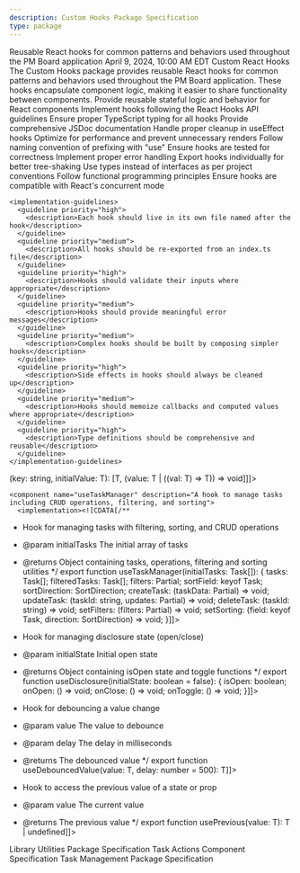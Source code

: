 ```yaml
---
description: Custom Hooks Package Specification
type: package
---
```


<specification>
  <meta>
    <title>Custom Hooks Specification</title>
    <description>Reusable React hooks for common patterns and behaviors used throughout the PM Board application</description>
    <created-at utc-timestamp="1712678400">April 9, 2024, 10:00 AM EDT</created-at>
    <applies-to>
      <file-matcher glob="src/lib/hooks/**/*.{ts,tsx}">Custom React Hooks</file-matcher>
    </applies-to>
  </meta>

  <overview>
    <description>The Custom Hooks package provides reusable React hooks for common patterns and behaviors used throughout the PM Board application. These hooks encapsulate component logic, making it easier to share functionality between components.</description>
    <responsibility>Provide reusable stateful logic and behavior for React components</responsibility>
  </overview>

  <requirements>
    <technical-requirements>
      <requirement priority="high">
        <description>Implement hooks following the React Hooks API guidelines</description>
      </requirement>
      <requirement priority="high">
        <description>Ensure proper TypeScript typing for all hooks</description>
      </requirement>
      <requirement priority="medium">
        <description>Provide comprehensive JSDoc documentation</description>
      </requirement>
      <requirement priority="high">
        <description>Handle proper cleanup in useEffect hooks</description>
      </requirement>
      <requirement priority="medium">
        <description>Optimize for performance and prevent unnecessary renders</description>
      </requirement>
      <requirement priority="high">
        <description>Follow naming convention of prefixing with "use"</description>
      </requirement>
      <requirement priority="medium">
        <description>Ensure hooks are tested for correctness</description>
      </requirement>
      <requirement priority="medium">
        <description>Implement proper error handling</description>
      </requirement>
      <requirement priority="medium">
        <description>Export hooks individually for better tree-shaking</description>
      </requirement>
      <requirement priority="high">
        <description>Use types instead of interfaces as per project conventions</description>
      </requirement>
      <requirement priority="medium">
        <description>Follow functional programming principles</description>
      </requirement>
      <requirement priority="medium">
        <description>Ensure hooks are compatible with React's concurrent mode</description>
      </requirement>
    </technical-requirements>

    <implementation-guidelines>
      <guideline priority="high">
        <description>Each hook should live in its own file named after the hook</description>
      </guideline>
      <guideline priority="medium">
        <description>All hooks should be re-exported from an index.ts file</description>
      </guideline>
      <guideline priority="high">
        <description>Hooks should validate their inputs where appropriate</description>
      </guideline>
      <guideline priority="medium">
        <description>Hooks should provide meaningful error messages</description>
      </guideline>
      <guideline priority="medium">
        <description>Complex hooks should be built by composing simpler hooks</description>
      </guideline>
      <guideline priority="high">
        <description>Side effects in hooks should always be cleaned up</description>
      </guideline>
      <guideline priority="medium">
        <description>Hooks should memoize callbacks and computed values where appropriate</description>
      </guideline>
      <guideline priority="high">
        <description>Type definitions should be comprehensive and reusable</description>
      </guideline>
    </implementation-guidelines>
  </requirements>

  <components>
    <component name="useLocalStorage" description="A hook to persist state in local storage">
      <implementation><![CDATA[/**
 * Hook for synchronizing state with localStorage
 * @param key The localStorage key
 * @param initialValue The initial value
 * @returns [storedValue, setValue] tuple
 */
export function useLocalStorage<T>(key: string, initialValue: T): [T, (value: T | ((val: T) => T)) => void]]]></implementation>
    </component>

    <component name="useTaskManager" description="A hook to manage tasks including CRUD operations, filtering, and sorting">
      <implementation><![CDATA[/**
 * Hook for managing tasks with filtering, sorting, and CRUD operations
 * @param initialTasks The initial array of tasks
 * @returns Object containing tasks, operations, filtering and sorting utilities
 */
export function useTaskManager(initialTasks: Task[]): {
  tasks: Task[];
  filteredTasks: Task[];
  filters: Partial<TaskFilters>;
  sortField: keyof Task;
  sortDirection: SortDirection;
  createTask: (taskData: Partial<Task>) => void;
  updateTask: (taskId: string, updates: Partial<Task>) => void;
  deleteTask: (taskId: string) => void;
  setFilters: (filters: Partial<TaskFilters>) => void;
  setSorting: (field: keyof Task, direction: SortDirection) => void;
}]]></implementation>
    </component>

    <component name="useDisclosure" description="A hook for managing open/close state of modals, dropdowns, etc.">
      <implementation><![CDATA[/**
 * Hook for managing disclosure state (open/close)
 * @param initialState Initial open state
 * @returns Object containing isOpen state and toggle functions
 */
export function useDisclosure(initialState: boolean = false): {
  isOpen: boolean;
  onOpen: () => void;
  onClose: () => void;
  onToggle: () => void;
}]]></implementation>
    </component>

    <component name="useDebouncedValue" description="A hook to debounce a value change, useful for search inputs">
      <implementation><![CDATA[/**
 * Hook for debouncing a value change
 * @param value The value to debounce
 * @param delay The delay in milliseconds
 * @returns The debounced value
 */
export function useDebouncedValue<T>(value: T, delay: number = 500): T]]></implementation>
    </component>

    <component name="usePrevious" description="A hook to access the previous value of a state or prop">
      <implementation><![CDATA[/**
 * Hook to access the previous value of a state or prop
 * @param value The current value
 * @returns The previous value
 */
export function usePrevious<T>(value: T): T | undefined]]></implementation>
    </component>
  </components>

  <references>
    <reference href="../lib.package_specs.md">Library Utilities Package Specification</reference>
    <reference href="../../features/task_management/task_actions.specs.md">Task Actions Component Specification</reference>
    <reference href="../../features/task_management/task_management.package_specs.md">Task Management Package Specification</reference>
  </references>
</specification>
